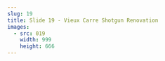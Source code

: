 ```yaml
---
slug: 19
title: Slide 19 - Vieux Carre Shotgun Renovation
images:
  - src: 019
    width: 999
    height: 666
---
```

